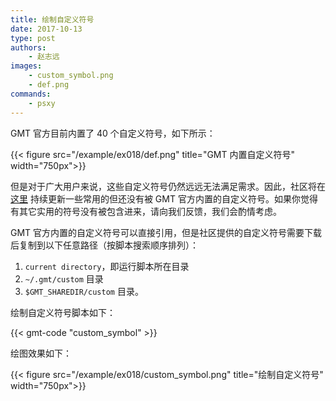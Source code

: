 ```yaml
---
title: 绘制自定义符号
date: 2017-10-13
type: post
authors:
    - 赵志远
images:
    - custom_symbol.png
    - def.png
commands:
    - psxy
---
```


GMT 官方目前内置了 40 个自定义符号，如下所示：

{{< figure src="/example/ex018/def.png" title="GMT 内置自定义符号" width="750px">}}

但是对于广大用户来说，这些自定义符号仍然远远无法满足需求。因此，社区将在[这里](https://github.com/gmt-china/GMT_custom_symbols)
持续更新一些常用的但还没有被 GMT 官方内置的自定义符号。如果你觉得有其它实用的符号没有被包含进来，请向我们反馈，我们会酌情考虑。

GMT 官方内置的自定义符号可以直接引用，但是社区提供的自定义符号需要下载后复制到以下任意路径（按脚本搜索顺序排列）：

1. `current directory`，即运行脚本所在目录
2. `~/.gmt/custom` 目录
3. `$GMT_SHAREDIR/custom` 目录。

绘制自定义符号脚本如下：

{{< gmt-code "custom_symbol" >}}

绘图效果如下：

{{< figure src="/example/ex018/custom_symbol.png" title="绘制自定义符号" width="750px">}}
